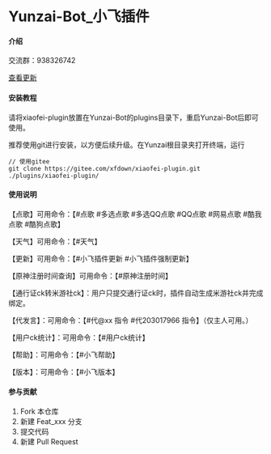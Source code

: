 ﻿# Yunzai-Bot_小飞插件

#### 介绍

交流群：938326742

[查看更新](./CONTRIBUTING.md)

#### 安装教程

请将xiaofei-plugin放置在Yunzai-Bot的plugins目录下，重启Yunzai-Bot后即可使用。

推荐使用git进行安装，以方便后续升级。在Yunzai根目录夹打开终端，运行

```
// 使用gitee
git clone https://gitee.com/xfdown/xiaofei-plugin.git ./plugins/xiaofei-plugin/

```

#### 使用说明

【点歌】可用命令：【#点歌 #多选点歌 #多选QQ点歌 #QQ点歌 #网易点歌 #酷我点歌 #酷狗点歌】

【天气】可用命令：【#天气】

【更新】可用命令：【#小飞插件更新 #小飞插件强制更新】

【原神注册时间查询】可用命令：【#原神注册时间】

【通行证ck转米游社ck】：用户只提交通行证ck时，插件自动生成米游社ck并完成绑定。

【代发言】：可用命令：【#代@xx 指令 #代203017966 指令】（仅主人可用。）

【用户ck统计】：可用命令：【#用户ck统计】

【帮助】：可用命令：【#小飞帮助】

【版本】：可用命令：【#小飞版本】

#### 参与贡献

1.  Fork 本仓库
2.  新建 Feat_xxx 分支
3.  提交代码
4.  新建 Pull Request
